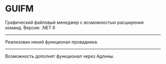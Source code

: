 # GUIFM

Графический файловый менеджер с возможностью расширения команд.
Версия: .NET 6

---

Реализован некий функционал провадника.

---

Возможность дополнят функционал через Адлнны.
